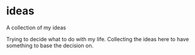 # ideas
A collection of my ideas

Trying to decide what to do with my life. Collecting the ideas here to have something to base the decision on.
